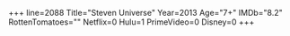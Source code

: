 +++
line=2088
Title="Steven Universe"
Year=2013
Age="7+"
IMDb="8.2"
RottenTomatoes=""
Netflix=0
Hulu=1
PrimeVideo=0
Disney=0
+++

